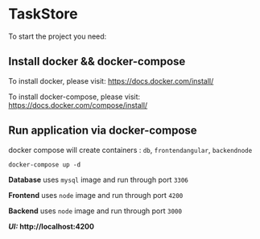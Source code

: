 # TaskStore

To start the project you need:

## Install docker && docker-compose

To install docker, please visit: https://docs.docker.com/install/

To install docker-compose, please visit: https://docs.docker.com/compose/install/

## Run application via docker-compose

docker compose will create containers : `db`, `frontendangular`, `backendnode`

```
docker-compose up -d
```

**Database** uses `mysql` image and run through port `3306`

**Frontend** uses `node` image and run through port `4200`

**Backend** uses `node` image and run through port `3000`

**_UI:_ http://localhost:4200**
